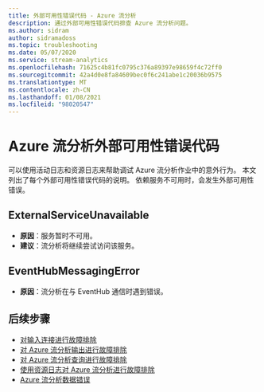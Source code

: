 ```yaml
---
title: 外部可用性错误代码 - Azure 流分析
description: 通过外部可用性错误代码排查 Azure 流分析问题。
ms.author: sidram
author: sidramadoss
ms.topic: troubleshooting
ms.date: 05/07/2020
ms.service: stream-analytics
ms.openlocfilehash: 71625c4b81fc0795c376a89397e98659f4c72ff0
ms.sourcegitcommit: 42a4d0e8fa84609bec0f6c241abe1c20036b9575
ms.translationtype: MT
ms.contentlocale: zh-CN
ms.lasthandoff: 01/08/2021
ms.locfileid: "98020547"
---
```

# <a name="azure-stream-analytics-external-availability-error-codes"></a>Azure 流分析外部可用性错误代码

可以使用活动日志和资源日志来帮助调试 Azure 流分析作业中的意外行为。 本文列出了每个外部可用性错误代码的说明。 依赖服务不可用时，会发生外部可用性错误。

## <a name="externalserviceunavailable"></a>ExternalServiceUnavailable

* **原因**：服务暂时不可用。
* **建议**：流分析将继续尝试访问该服务。

## <a name="eventhubmessagingerror"></a>EventHubMessagingError

* **原因**：流分析在与 EventHub 通信时遇到错误。 


## <a name="next-steps"></a>后续步骤

* [对输入连接进行故障排除](stream-analytics-troubleshoot-input.md)
* [对 Azure 流分析输出进行故障排除](stream-analytics-troubleshoot-output.md)
* [对 Azure 流分析查询进行故障排除](stream-analytics-troubleshoot-query.md)
* [使用资源日志对 Azure 流分析进行故障排除](stream-analytics-job-diagnostic-logs.md)
* [Azure 流分析数据错误](data-errors.md)
